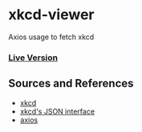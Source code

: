 # xkcd-viewer
Axios usage to fetch xkcd


### [Live Version](https://xkcd-viewer-sahilister.netlify.com/) 

## Sources and References

- [xkcd](https://xkcd.com)
- [xkcd's JSON interface](https://xkcd.com/json.html)
- [axios](https://github.com/axios/axios)

